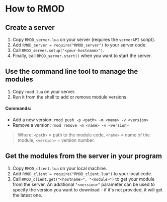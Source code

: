 # How to RMOD

## Create a server
1. Copy `RMOD_server.lua` on your server (requires the `serverAPI` script).
2. Add `RMOD_server = require("RMOD_server")` to your server code.
3. Call `RMOD_server.setup("<your-hostname>")`.
4. Finally, call `RMOD_server.start()` when you want to start the server.

## Use the command line tool to manage the modules
1. Copy `rmod.lua` on your server.
2. Run it from the shell to add or remove module versions.
#### Commands:
- Add a new version: `rmod push -p <path> -m <name> -v <version>`
- Remove a version: `rmod remove -m <name> -v <version>`

> Where:
`<path>` = path to the module code,
`<name>` = name of the module,
`<version>` = version number.

## Get the modules from the server in your program
1. Copy `RMOD_client.lua` on your local machine.
2. Add `RMOD_client = require("RMOD_client.lua")` to your local code.
3. Call `RMOD_client.get("<hostname>", "<module>")`
to get your module from the server.
An additional `"<version>"` parameter can be used to specify the version you want to download - if it's not provided, it will get the latest one.
